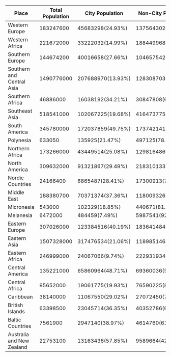 | Place | Total Population | City Population | Non-City Population |
| --- | --- | --- | --- |
| Western Europe | 183247600 | 45683298(24.93%) | 137564302(75.07%) |
| Western Africa | 221672000 | 33222032(14.99%) | 188449968(85.01%) |
| Southern Europe | 144674200 | 40016658(27.66%) | 104657542(72.34%) |
| Southern and Central Asia | 1490776000 | 207688970(13.93%) | 1283087030(86.07%) |
| Southern Africa | 46886000 | 16038192(34.21%) | 30847808(65.79%) |
| Southeast Asia | 518541000 | 102067225(19.68%) | 416473775(80.32%) |
| South America | 345780000 | 172037859(49.75%) | 173742141(50.25%) |
| Polynesia | 633050 | 135925(21.47%) | 497125(78.53%) |
| Northern Africa | 173266000 | 43449514(25.08%) | 129816486(74.92%) |
| North America | 309632000 | 91321867(29.49%) | 218310133(70.51%) |
| Nordic Countries | 24166400 | 6865487(28.41%) | 17300913(71.59%) |
| Middle East | 188380700 | 70371374(37.36%) | 118009326(62.64%) |
| Micronesia | 543000 | 102329(18.85%) | 440671(81.15%) |
| Melanesia | 6472000 | 484459(7.49%) | 5987541(92.51%) |
| Eastern Europe | 307026000 | 123384516(40.19%) | 183641484(59.81%) |
| Eastern Asia | 1507328000 | 317476534(21.06%) | 1189851466(78.94%) |
| Eastern Africa | 246999000 | 24067066(9.74%) | 222931934(90.26%) |
| Central America | 135221000 | 65860964(48.71%) | 69360036(51.29%) |
| Central Africa | 95652000 | 19061775(19.93%) | 76590225(80.07%) |
| Caribbean | 38140000 | 11067550(29.02%) | 27072450(70.98%) |
| British Islands | 63398500 | 23045714(36.35%) | 40352786(63.65%) |
| Baltic Countries | 7561900 | 2947140(38.97%) | 4614760(61.03%) |
| Australia and New Zealand | 22753100 | 13163436(57.85%) | 9589664(42.15%) |
